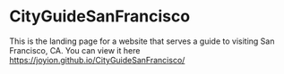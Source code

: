 # CityGuideSanFrancisco
This is the landing page for a website that serves a guide to 
visiting San Francisco, CA. You can view it here https://joyion.github.io/CityGuideSanFrancisco/
